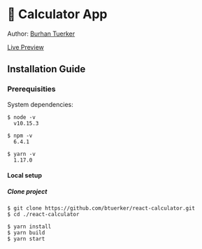 # 🚀 Calculator App

Author: <a href="https://github.com/btuerker">Burhan Tuerker</a>

<a href="https://limitless-mountain-64624.herokuapp.com/dev">Live Preview</a>


## Installation Guide
### Prerequisities
System dependencies:
```
$ node -v
  v10.15.3

$ npm -v
  6.4.1

$ yarn -v
  1.17.0
```

#### Local setup
##### Clone project
```
$ git clone https://github.com/btuerker/react-calculator.git
$ cd ./react-calculator
```

```
$ yarn install
$ yarn build
$ yarn start
```
